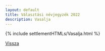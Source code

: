 ```yaml
---
layout: default
title: Választási névjegyzék 2022
description: Vasalja
---
```


{% include settlementHTMLs/Vasalja.html %}

[Vissza](../)